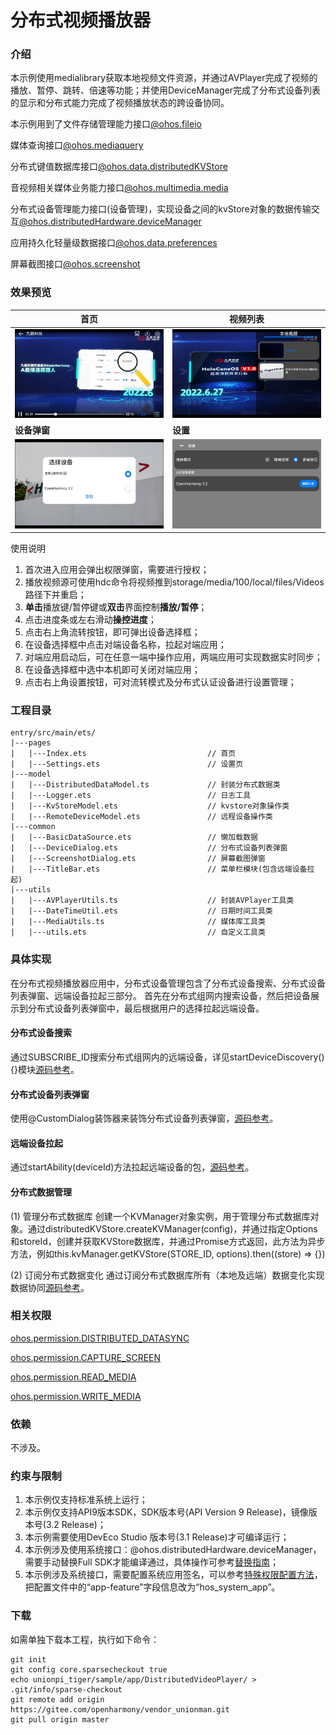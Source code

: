 # 分布式视频播放器

### 介绍

本示例使用medialibrary获取本地视频文件资源，并通过AVPlayer完成了视频的播放、暂停、跳转、倍速等功能；并使用DeviceManager完成了分布式设备列表的显示和分布式能力完成了视频播放状态的跨设备协同。

本示例用到了文件存储管理能力接口[@ohos.fileio](https://gitee.com/openharmony/docs/blob/master/zh-cn/application-dev/reference/apis/js-apis-fileio.md)

媒体查询接口[@ohos.mediaquery](https://gitee.com/openharmony/docs/blob/master/zh-cn/application-dev/reference/apis/js-apis-mediaquery.md)

分布式键值数据库接口[@ohos.data.distributedKVStore](https://gitee.com/openharmony/docs/blob/master/zh-cn/application-dev/reference/apis/js-apis-distributed-data.md)

音视频相关媒体业务能力接口[@ohos.multimedia.media](https://gitee.com/openharmony/docs/blob/master/zh-cn/application-dev/reference/apis/js-apis-media.md)

分布式设备管理能力接口(设备管理)，实现设备之间的kvStore对象的数据传输交互[@ohos.distributedHardware.deviceManager](https://gitee.com/openharmony/docs/blob/master/zh-cn/application-dev/reference/apis/js-apis-device-manager.md)

应用持久化轻量级数据接口[@ohos.data.preferences](https://gitee.com/openharmony/docs/blob/master/zh-cn/application-dev/reference/apis/js-apis-data-preferences.md)

屏幕截图接口[@ohos.screenshot](https://gitee.com/openharmony/docs/blob/master/zh-cn/application-dev/reference/apis/js-apis-screenshot.md)

### 效果预览

| 首页                                  | 视频列表                           |
| ------------------------------------- | ---------------------------------- |
| ![](screenshots/Index.jpeg)        | ![](screenshots/VideoList.jpeg) |
| **设备弹窗**                          | **设置**                           |
| ![](screenshots/DeviceDialog.jpeg) | ![](screenshots/Settings.jpeg)     |

使用说明

1. 首次进入应用会弹出权限弹窗，需要进行授权；
1. 播放视频源可使用hdc命令将视频推到storage/media/100/local/files/Videos路径下并重启；
1. **单击**播放键/暂停键或**双击**界面控制**播放/暂停**；
2. 点击进度条或左右滑动**操控进度**；
3. 点击右上角流转按钮，即可弹出设备选择框；
3. 在设备选择框中点击对端设备名称，拉起对端应用；
3. 对端应用启动后，可在任意一端中操作应用，两端应用可实现数据实时同步；
3. 在设备选择框中选中本机即可关闭对端应用；
3. 点击右上角设置按钮，可对流转模式及分布式认证设备进行设置管理；

### 工程目录

```
entry/src/main/ets/
|---pages
|   |---Index.ets                           // 首页
|   |---Settings.ets                        // 设置页
|---model
|   |---DistributedDataModel.ts             // 封装分布式数据类
|   |---Logger.ets                          // 日志工具
|   |---KvStoreModel.ets                    // kvstore对象操作类
|   |---RemoteDeviceModel.ets               // 远程设备操作类
|---common
|   |---BasicDataSource.ets                 // 懒加载数据
|   |---DeviceDialog.ets                    // 分布式设备列表弹窗
|   |---ScreenshotDialog.ets                // 屏幕截图弹窗
|   |---TitleBar.ets                        // 菜单栏模块(包含远端设备拉起)
|---utils
|   |---AVPlayerUtils.ts                    // 封装AVPlayer工具类
|   |---DateTimeUtil.ets                    // 日期时间工具类
|   |---MediaUtils.ts                       // 媒体库工具类
|   |---utils.ets                           // 自定义工具类
```

### 具体实现

在分布式视频播放器应用中，分布式设备管理包含了分布式设备搜索、分布式设备列表弹窗、远端设备拉起三部分。
首先在分布式组网内搜索设备，然后把设备展示到分布式设备列表弹窗中，最后根据用户的选择拉起远端设备。

#### 分布式设备搜索

通过SUBSCRIBE_ID搜索分布式组网内的远端设备，详见startDeviceDiscovery(){}模块[源码参考](https://gitee.com/openharmony/vendor_unionman/blob/master/unionpi_tiger/sample/app/DistributedVideoPlayer/entry/src/main/ets/model/RemoteDeviceModel.ets)。

#### 分布式设备列表弹窗

使用@CustomDialog装饰器来装饰分布式设备列表弹窗，[源码参考](https://gitee.com/openharmony/vendor_unionman/blob/master/unionpi_tiger/sample/app/DistributedVideoPlayer/entry/src/main/ets/common/DeviceDialog.ets)。

#### 远端设备拉起

通过startAbility(deviceId)方法拉起远端设备的包，[源码参考](https://gitee.com/openharmony/vendor_unionman/blob/master/unionpi_tiger/sample/app/DistributedVideoPlayer/entry/src/main/ets/common/TitleBar.ets)。

#### 分布式数据管理

(1) 管理分布式数据库
创建一个KVManager对象实例，用于管理分布式数据库对象。通过distributedKVStore.createKVManager(config)，并通过指定Options和storeId，创建并获取KVStore数据库，并通过Promise方式返回，此方法为异步方法，例如this.kvManager.getKVStore(STORE_ID, options).then((store) => {})

(2) 订阅分布式数据变化
通过订阅分布式数据库所有（本地及远端）数据变化实现数据协同[源码参考](https://gitee.com/openharmony/vendor_unionman/blob/master/unionpi_tiger/sample/app/DistributedVideoPlayer/entry/src/main/ets/model/KvStoreModel.ets)。

### 相关权限

[ohos.permission.DISTRIBUTED_DATASYNC](https://gitee.com/openharmony/docs/blob/master/zh-cn/application-dev/security/permission-list.md#ohospermissiondistributed_datasync)

[ohos.permission.CAPTURE_SCREEN](https://gitee.com/openharmony/docs/blob/master/zh-cn/application-dev/security/permission-list.md#ohospermissioncapture_screen)

[ohos.permission.READ_MEDIA](https://gitee.com/openharmony/docs/blob/master/zh-cn/application-dev/security/permission-list.md#ohospermissionread_media)

[ohos.permission.WRITE_MEDIA](https://gitee.com/openharmony/docs/blob/master/zh-cn/application-dev/security/permission-list.md#ohospermissionwrite_media)

### 依赖

不涉及。

### 约束与限制

1. 本示例仅支持标准系统上运行；
2. 本示例仅支持API9版本SDK，SDK版本号(API Version 9 Release)，镜像版本号(3.2 Release)；
3. 本示例需要使用DevEco Studio 版本号(3.1 Release)才可编译运行；
4. 本示例涉及使用系统接口：@ohos.distributedHardware.deviceManager，需要手动替换Full SDK才能编译通过，具体操作可参考[替换指南](https://gitee.com/openharmony/docs/blob/master/zh-cn/application-dev/faqs/full-sdk-switch-guide.md)；
5. 本示例涉及系统接口，需要配置系统应用签名，可以参考[特殊权限配置方法](https://gitee.com/openharmony/docs/blob/master/zh-cn/application-dev/security/app-provision-structure.md#修改harmonyappprovision配置文件)，把配置文件中的“app-feature”字段信息改为“hos_system_app”。

### 下载

如需单独下载本工程，执行如下命令：

```
git init
git config core.sparsecheckout true
echo unionpi_tiger/sample/app/DistributedVideoPlayer/ > .git/info/sparse-checkout
git remote add origin https://gitee.com/openharmony/vendor_unionman.git
git pull origin master
```